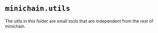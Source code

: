 # `minichain.utils`

The utils in this folder are small tools that are independent from the rest of minichain.